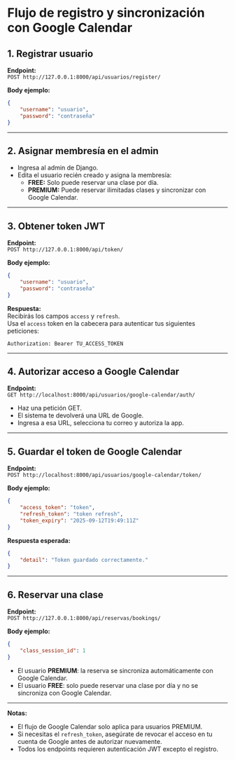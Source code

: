 # Flujo de registro y sincronización con Google Calendar

## 1. Registrar usuario

**Endpoint:**  
`POST http://127.0.0.1:8000/api/usuarios/register/`

**Body ejemplo:**
```json
{
	"username": "usuario",
	"password": "contraseña"
}
```

---

## 2. Asignar membresía en el admin

- Ingresa al admin de Django.
- Edita el usuario recién creado y asigna la membresía:  
	- **FREE:** Solo puede reservar una clase por día.  
	- **PREMIUM:** Puede reservar ilimitadas clases y sincronizar con Google Calendar.

---

## 3. Obtener token JWT

**Endpoint:**  
`POST http://127.0.0.1:8000/api/token/`

**Body ejemplo:**
```json
{
	"username": "usuario",
	"password": "contraseña"
}
```

**Respuesta:**  
Recibirás los campos `access` y `refresh`.  
Usa el `access` token en la cabecera para autenticar tus siguientes peticiones:

```
Authorization: Bearer TU_ACCESS_TOKEN
```

---

## 4. Autorizar acceso a Google Calendar

**Endpoint:**  
`GET http://localhost:8000/api/usuarios/google-calendar/auth/`

- Haz una petición GET.
- El sistema te devolverá una URL de Google.
- Ingresa a esa URL, selecciona tu correo y autoriza la app.

---

## 5. Guardar el token de Google Calendar

**Endpoint:**  
`POST http://localhost:8000/api/usuarios/google-calendar/token/`

**Body ejemplo:**
```json
{
	"access_token": "token",
	"refresh_token": "token refresh",
	"token_expiry": "2025-09-12T19:49:11Z"
}
```

**Respuesta esperada:**
```json
{
	"detail": "Token guardado correctamente."
}
```

---

## 6. Reservar una clase

**Endpoint:**  
`POST http://127.0.0.1:8000/api/reservas/bookings/`

**Body ejemplo:**
```json
{
	"class_session_id": 1
}
```

- El usuario **PREMIUM**: la reserva se sincroniza automáticamente con Google Calendar.
- El usuario **FREE**: solo puede reservar una clase por día y no se sincroniza con Google Calendar.

---

**Notas:**
- El flujo de Google Calendar solo aplica para usuarios PREMIUM.
- Si necesitas el `refresh_token`, asegúrate de revocar el acceso en tu cuenta de Google antes de autorizar nuevamente.
- Todos los endpoints requieren autenticación JWT excepto el registro.
